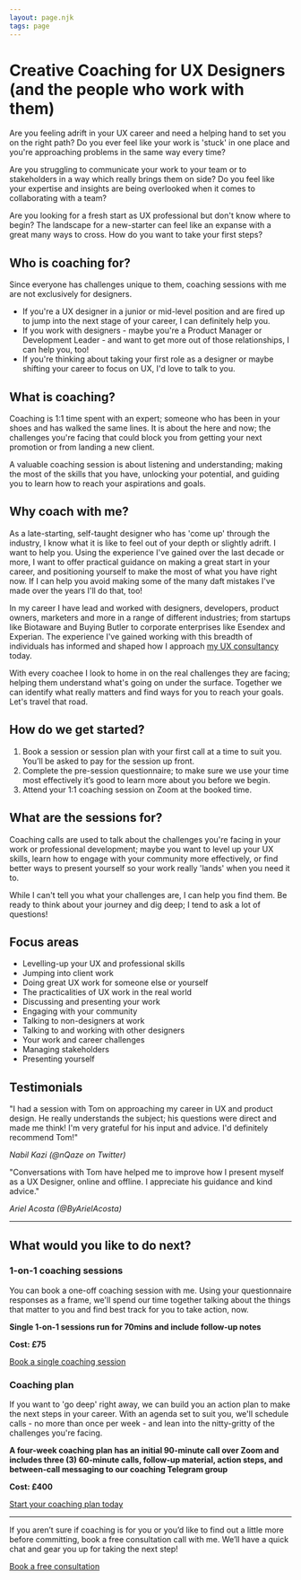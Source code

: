 ```yaml
---
layout: page.njk
tags: page
---
```

# Creative Coaching for UX Designers (and the people who work with them)

Are you feeling adrift in your UX career and need a helping hand to set you on the right path? Do you ever feel like your work is 'stuck' in one place and you're approaching problems in the same way every time?

Are you struggling to communicate your work to your team or to stakeholders in a way which really brings them on side? Do you feel like your expertise and insights are being overlooked when it comes to collaborating with a team?

Are you looking for a fresh start as UX professional but don't know where to begin? The landscape for a new-starter can feel like an expanse with a great many ways to cross. How do you want to take your first steps?

## Who is coaching for?

Since everyone has challenges unique to them, coaching sessions with me are not exclusively for designers.

- If you're a UX designer in a junior or mid-level position and are fired up to jump into the next stage of your career, I can definitely help you.
- If you work with designers - maybe you're a Product Manager or Development Leader - and want to get more out of those relationships, I can help you, too!
- If you're thinking about taking your first role as a designer or maybe shifting your career to focus on UX, I'd love to talk to you.

## What is coaching?

Coaching is 1:1 time spent with an expert; someone who has been in your shoes and has walked the same lines. It is about the here and now; the challenges you're facing that could block you from getting your next promotion or from landing a new client.

A valuable coaching session is about listening and understanding; making the most of the skills that you have, unlocking your potential, and guiding you to learn how to reach your aspirations and goals.

## Why coach with me?

As a late-starting, self-taught designer who has 'come up' through the industry, I know what it is like to feel out of your depth or slightly adrift. I want to help you. Using the experience I've gained over the last decade or more, I want to offer practical guidance on making a great start in your career, and positioning yourself to make the most of what you have right now. If I can help you avoid making some of the many daft mistakes I've made over the years I'll do that, too!

In my career I have lead and worked with designers, developers, product owners, marketers and more in a range of different industries; from startups like Biotaware and Buying Butler to corporate enterprises like Esendex and Experian. The experience I've gained working with this breadth of individuals has informed and shaped how I approach <a href="https://tomjepsoncreative.com" target="_blank">my UX consultancy</a> today.

With every coachee I look to home in on the real challenges they are facing; helping them understand what's going on under the surface. Together we can identify what really matters and find ways for you to reach your goals. Let's travel that road.

## How do we get started?

1. Book a session or session plan with your first call at a time to suit you. You’ll be asked to pay for the session up front.
2. Complete the pre-session questionnaire; to make sure we use your time most effectively it’s good to learn more about you before we begin.
3. Attend your 1:1 coaching session on Zoom at the booked time.

## What are the sessions for?

Coaching calls are used to talk about the challenges you're facing in your work or professional development; maybe you want to level up your UX skills, learn how to engage with your community more effectively, or find better ways to present yourself so your work really 'lands' when you need it to.

While I can't tell you what your challenges are, I can help you find them. Be ready to think about your journey and dig deep; I tend to ask a lot of questions!

## Focus areas
- Levelling-up your UX and professional skills
- Jumping into client work
- Doing great UX work for someone else or yourself
- The practicalities of UX work in the real world
- Discussing and presenting your work
- Engaging with your community
- Talking to non-designers at work
- Talking to and working with other designers
- Your work and career challenges
- Managing stakeholders
- Presenting yourself

## Testimonials

"I had a session with Tom on approaching my career in UX and product design. He really understands the subject; his questions were direct and made me think! I'm very grateful for his input and advice. I'd definitely recommend Tom!"

*Nabil Kazi (@nQaze on Twitter)*

"Conversations with Tom have helped me to improve how I present myself as a UX Designer, online and offline. I appreciate his guidance and kind advice."

*Ariel Acosta (@ByArielAcosta)*

********************

## What would you like to do next?

### 1-on-1 coaching sessions
You can book a one-off coaching session with me. Using your questionnaire responses as a frame, we'll spend our time together talking about the things that matter to you and find best track for you to take action, now.

**Single 1-on-1 sessions run for 70mins and include follow-up notes**

**Cost: £75**

<a href="https://calendly.com/tomjepsoncreative/coaching-121" target="_blank">Book a single coaching session</a>

### Coaching plan
If you want to 'go deep' right away, we can build you an action plan to make the next steps in your career. With an agenda set to suit you, we'll schedule calls - no more than once per week - and lean into the nitty-gritty of the challenges you're facing.

**A four-week coaching plan has an initial 90-minute call over Zoom and includes three (3) 60-minute calls, follow-up material, action steps, and between-call messaging to our coaching Telegram group**

**Cost: £400**

<a href="https://calendly.com/tomjepsoncreative/coaching-plan" target="_blank">Start your coaching plan today</a>

********************

If you aren’t sure if coaching is for you or you’d like to find out a little more before committing, book a free consultation call with me. We’ll have a quick chat and gear you up for taking the next step!

<a href="https://calendly.com/tomjepsoncreative/coaching-consult" target="_blank">Book a free consultation</a>